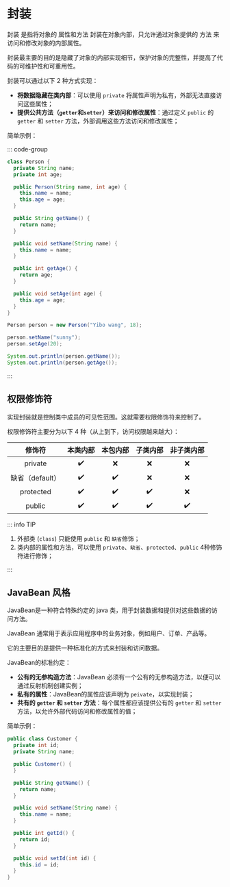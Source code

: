 # 封装

封装 是指将对象的 属性和方法 封装在对象内部，只允许通过对象提供的 方法 来访问和修改对象的内部属性。

封装最主要的目的是隐藏了对象的内部实现细节，保护对象的完整性，并提高了代码的可维护性和可重用性。

封装可以通过以下 2 种方式实现：

- **将数据隐藏在类内部**：可以使用 `private` 将属性声明为私有，外部无法直接访问这些属性；
- **提供公共方法（`getter`和`setter`）来访问和修改属性**：通过定义 `public` 的 `getter` 和 `setter` 方法，外部调用这些方法访问和修改属性；



简单示例：

::: code-group

```java [person]
class Person {
  private String name;
  private int age;

  public Person(String name, int age) {
    this.name = name;
    this.age = age;
  }

  public String getName() {
    return name;
  }

  public void setName(String name) {
    this.name = name;
  }

  public int getAge() {
    return age;
  }

  public void setAge(int age) {
    this.age = age;
  }
}
```

```java [test]
Person person = new Person("Yibo wang", 18);

person.setName("sunny");
person.setAge(20);

System.out.println(person.getName());
System.out.println(person.getAge());
```

:::



## 权限修饰符

实现封装就是控制类中成员的可见性范围。这就需要权限修饰符来控制了。

权限修饰符主要分为以下 4 种（从上到下，访问权限越来越大）：

|     修饰符      | 本类内部 | 本包内部 | 子类内部 | 非子类内部 |
| :-------------: | :------: | :------: | :------: | :--------: |
|     private     |    ✔️     |    ❌     |    ❌     |     ❌      |
| 缺省（default） |    ✔️     |    ✔️     |    ❌     |     ❌      |
|    protected    |    ✔️     |    ✔️     |    ✔️     |     ❌      |
|     public      |    ✔️     |    ✔️     |    ✔️     |     ✔️      |

::: info TIP

1. 外部类 (`class`) 只能使用 `public` 和 `缺省`修饰；
2. 类内部的属性和方法，可以使用 `private`、`缺省`、`protected`、`public` 4种修饰符进行修饰；

:::



## JavaBean 风格

JavaBean是一种符合特殊约定的 java 类，用于封装数据和提供对这些数据的访问方法。

JavaBean 通常用于表示应用程序中的业务对象，例如用户、订单、产品等。

它的主要目的是提供一种标准化的方式来封装和访问数据。



JavaBean的标准约定：

- **公有的无参构造方法**：JavaBean 必须有一个公有的无参构造方法，以便可以通过反射机制创建实例；
- **私有的属性**：JavaBean的属性应该声明为 `peivate`，以实现封装；
- **共有的 `getter` 和 `setter` 方法**：每个属性都应该提供公有的 `getter` 和 `setter` 方法，以允许外部代码访问和修改属性的值；



简单示例：

```java
public class Customer {
  private int id;
  private String name;

  public Customer() {
  }

  public String getName() {
    return name;
  }

  public void setName(String name) {
    this.name = name;
  }

  public int getId() {
    return id;
  }

  public void setId(int id) {
    this.id = id;
  }
}
```